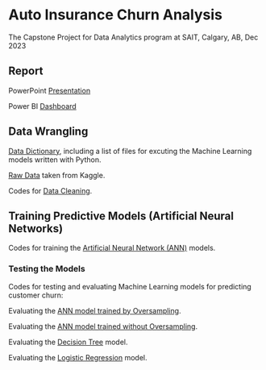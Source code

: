 # Auto Insurance Churn Analysis
The Capstone Project for Data Analytics program at SAIT, Calgary, AB, Dec 2023
## Report
PowerPoint [Presentation](https://uofc-my.sharepoint.com/:p:/g/personal/weidong_sun1_ucalgary_ca/EWDtnpEmRShPs4EHnyqQYZQBcGMNAcHMwHbqxv8qGnve0Q?e=KDgaMd)

Power BI [Dashboard](https://app.powerbi.com/view?r=eyJrIjoiMDljZDNlMDEtOWMwOC00NDc4LTk0YmMtNGVlMTQ5NzdhODFkIiwidCI6ImY1MmYyMTgzLTlmNjctNGFkMi1iNjU2LTZmNzU0ZmUxOTZjYiIsImMiOjZ9)

## Data Wrangling

[Data Dictionary](https://github.com/Weidsn/capstone_project/blob/main/Readme.txt), including a list of files for excuting the Machine Learning models written with Python.

[Raw Data](https://www.kaggle.com/datasets/merishnasuwal/auto-insurance-churn-analysis-dataset?select=autoinsurance_churn.csv) taken from Kaggle.

Codes for [Data Cleaning](https://github.com/Weidsn/capstone_project/blob/main/data_cleaning_group2.py).

## Training Predictive Models (Artificial Neural Networks)

Codes for training the [Artificial Neural Network (ANN)](https://github.com/Weidsn/capstone_project/blob/main/ChurnAnalysis.py) models. 

### Testing the Models
Codes for testing and evaluating Machine Learning models for predicting customer churn:

Evaluating the [ANN model trained by Oversampling](https://github.com/Weidsn/capstone_project/blob/main/ann_resampled_group2.py).

Evaluating the [ANN model trained without Oversampling](https://github.com/Weidsn/capstone_project/blob/main/ann_origsample_group2.py).

Evaluating the [Decision Tree](https://github.com/Weidsn/capstone_project/blob/main/decisiontree_group2.py) model.

Evaluating the [Logistic Regression](https://github.com/Weidsn/capstone_project/blob/main/regression_group2.py) model.

